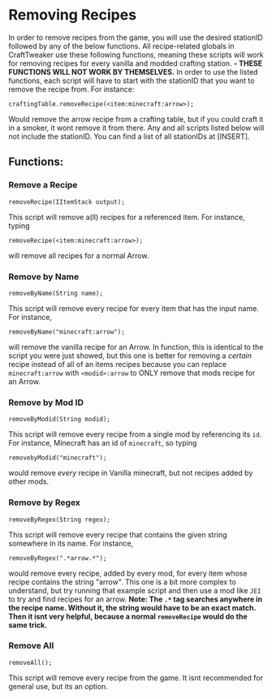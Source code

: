 # Removing Recipes
In order to remove recipes from the game, you will use the desired stationID followed by any of the below functions. All recipe-related globals in CraftTweaker use these following functions, meaning these scripts will work for removing recipes for every vanilla and modded crafting station.
**- THESE FUNCTIONS WILL NOT WORK BY THEMSELVES.** In order to use the listed functions, each script will have to start with the stationID that you want to remove the recipe from. For instance:
```zenscript
craftingTable.removeRecipe(<item:minecraft:arrow>);
```
Would remove the arrow recipe from a crafting table, but if you could craft it in a smoker, it wont remove it from there. Any and all scripts listed below will not include the stationID. You can find a list of all stationIDs at [INSERT].



## Functions:


### Remove a Recipe
```zenscript
removeRecipe(IItemStack output);
```
This script will remove a(ll) recipes for a referenced item. For instance, typing
```zenscript
removeRecipe(<item:minecraft:arrow>);
```
will remove all recipes for a normal Arrow.


### Remove by Name
```zenscript
removeByName(String name);
```
This script will remove every recipe for every item that has the input name. For instance,
```zenscript
removeByName("minecraft:arrow");
```
will remove the vanilla recipe for an Arrow. In function, this is identical to the script you were just showed, but this one is better for removing a *certain* recipe instead of all of an items recipes because you can replace `minecraft:arrow` with `<modid>:arrow` to ONLY remove that mods recipe for an Arrow.


### Remove by Mod ID
```zenscript
removeByModid(String modid);
```
This script will remove every recipe from a single mod by referencing its `id`. For instance, Minecraft has an id of `minecraft`, so typing
```zenscript
removebyModid("minecraft");
```
would remove *every* recipe in Vanilla minecraft, but not recipes added by other mods.


### Remove by Regex
```zenscript
removeByRegex(String regex);
```
This script will remove every recipe that contains the given string somewhere in its name. For instance,
```zenscript
removeByRegex(".*arrow.*");
```
would remove every recipe, added by every mod, for every item whose recipe contains the string "arrow". This one is a bit more complex to understand, but try running that example script and then use a mod like `JEI` to try and find recipes for an arrow.
**Note: The `.*` tag searches anywhere in the recipe name. Without it, the string would have to be an exact match. Then it isnt very helpful, because a normal `removeRecipe` would do the same trick.**


### Remove All
```zenscript
removeAll();
```
This script will remove every recipe from the game. It isnt recommended for general use, but its an option.